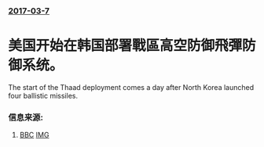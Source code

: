 ### [2017-03-7](/news/2017/03/7/index.md)

##### 
# 美国开始在韩国部署戰區高空防御飛彈防御系统。 

The start of the Thaad deployment comes a day after North Korea launched four ballistic missiles.


### 信息来源:

1. [BBC](http://www.bbc.co.uk/news/world-asia-39188826) [IMG](https://ichef.bbci.co.uk/news/1024/branded_news/3AC6/production/_94964051_mediaitem94964049.jpg)
